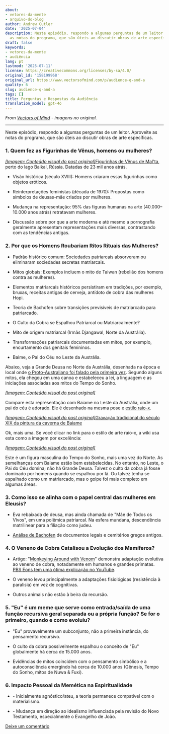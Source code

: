 ```yaml
---
about:
- vetores-da-mente
- arquivo-do-blog
author: Andrew Cutler
date: '2025-07-04'
description: Neste episódio, respondo a algumas perguntas de um leitor. Aproveite
  as notas do programa, que são úteis ao discutir obras de arte específicas.
draft: false
keywords:
- vetores-da-mente
- audiência
lang: pt
lastmod: '2025-07-11'
license: https://creativecommons.org/licenses/by-sa/4.0/
original_id: '158199968'
original_url: https://www.vectorsofmind.com/p/audience-q-and-a
quality: 6
slug: audience-q-and-a
tags: []
title: Perguntas e Respostas da Audiência
translation_model: gpt-4o
---
```


*From [Vectors of Mind](https://www.vectorsofmind.com/p/audience-q-and-a) - imagens no original.*

---

Neste episódio, respondo a algumas perguntas de um leitor. Aproveite as notas do programa, que são úteis ao discutir obras de arte específicas.

### 1\. Quem fez as Figurinhas de Vênus, homens ou mulheres?

[*[Imagem: Conteúdo visual do post original]*](https://substackcdn.com/image/fetch/$s_!BEcq!,f_auto,q_auto:good,fl_progressive:steep/https%3A%2F%2Fsubstack-post-media.s3.amazonaws.com%2Fpublic%2Fimages%2Fe3f2c568-ae8b-4d71-bed7-fe2ef2c53c5b_2560x1613.png)[Figurinhas de Vênus de Mal'ta](https://en.wikipedia.org/wiki/Venus_figurines_of_Mal%27ta), perto do lago Baikal, Rússia. Datadas de 23 mil anos atrás.

 * Visão histórica (século XVIII): Homens criaram essas figurinhas como objetos eróticos.

 * Reinterpretações feministas (década de 1970): Propostas como símbolos de deusas-mãe criados por mulheres.

 * Mudança na representação: 95% das figuras humanas na arte (40.000–10.000 anos atrás) retratavam mulheres.

 * Discussão sobre por que a arte moderna e até mesmo a pornografia geralmente apresentam representações mais diversas, contrastando com as tendências antigas.

### 2\. Por que os Homens Roubariam Ritos Rituais das Mulheres?

 * Padrão histórico comum: Sociedades patriarcais absorveram ou eliminaram sociedades secretas matriarcais.

 * Mitos globais: Exemplos incluem o mito de Taiwan (rebelião dos homens contra as mulheres).

 * Elementos matriarcais históricos persistiram em tradições, por exemplo, bruxas, receitas antigas de cerveja, antídoto de cobra das mulheres Hopi.

 * Teoria de Bachofen sobre transições previsíveis de matriarcado para patriarcado.

 * O Culto da Cobra se Espalhou Patriarcal ou Matriarcalmente?

 * Mito de origem matriarcal (Irmãs Djangawal, Norte da Austrália).

 * Transformações patriarcais documentadas em mitos, por exemplo, encurtamento dos genitais femininos.

 * Baime, o Pai do Céu no Leste da Austrália.

Abaixo, veja a Grande Deusa no Norte da Austrália, desenhada na época e local onde [o Proto-Australiano foi falado pela primeira vez](https://www.degruyter.com/document/doi/10.1515/9783111421889/html?lang=en&srsltid=AfmBOopVbfRZO-PSMnsjtSGnxaGGaSvcsi0PrZNvw70EA53_Mb2GF45q). Segundo alguns mitos, ela chegou em uma canoa e estabeleceu a lei, a linguagem e as iniciações associadas aos mitos do Tempo do Sonho.

[*[Imagem: Conteúdo visual do post original]*](https://substackcdn.com/image/fetch/$s_!_bJq!,f_auto,q_auto:good,fl_progressive:steep/https%3A%2F%2Fsubstack-post-media.s3.amazonaws.com%2Fpublic%2Fimages%2Ff54b4e74-e34a-4150-bb74-c8311d974538_626x588.jpeg)

Compare esta representação com Baiame no Leste da Austrália, onde um pai do céu é adorado. Ele é desenhado na mesma pose e [estilo raio-x](https://en.wikipedia.org/wiki/X-ray_style_art).

[*[Imagem: Conteúdo visual do post original]*](https://substackcdn.com/image/fetch/$s_!VoPr!,f_auto,q_auto:good,fl_progressive:steep/https%3A%2F%2Fsubstack-post-media.s3.amazonaws.com%2Fpublic%2Fimages%2F617bc46f-78b9-4991-b8de-d6fd8b90fbf6_640x438.heic)[Gravação tradicional do século XIX da pintura da caverna de Baiame](https://www.researchgate.net/publication/44058646_Digital_Recording_of_Aboriginal_Rock_Art/figures?lo=1)

Ok, mais uma. Se você clicar no link para o estilo de arte raio-x, a wiki usa esta como a imagem por excelência:

[*[Imagem: Conteúdo visual do post original]*](https://substackcdn.com/image/fetch/$s_!pLyl!,f_auto,q_auto:good,fl_progressive:steep/https%3A%2F%2Fsubstack-post-media.s3.amazonaws.com%2Fpublic%2Fimages%2Fd538f22f-e597-47bf-9856-0c0fa8c4acaf_1600x1200.heic)

Este é um figura masculina do Tempo do Sonho, mais uma vez do Norte. As semelhanças com Baiame estão bem estabelecidas. No entanto, no Leste, o Pai do Céu domina; não há Grande Deusa. Talvez o culto da cobra já fosse dominado por homens quando se espalhou por lá. Ou talvez tenha se espalhado como um matriarcado, mas o golpe foi mais completo em algumas áreas.

### 3\. Como isso se alinha com o papel central das mulheres em Eleusis?

 * Eva rebaixada de deusa, mas ainda chamada de "Mãe de Todos os Vivos", em uma polêmica patriarcal. Na esfera mundana, descendência matrilinear para a filiação como judeu.

 * [Análise de Bachofen](https://www.vectorsofmind.com/i/145682170/myths-of-matriarchy-reconsidered-deborah-b-gewertz) de documentos legais e cemitérios gregos antigos.

### 4\. O Veneno de Cobra Catalisou a Evolução dos Mamíferos?

 * Artigo: "[Monkeying Around with Venom](https://bmcbiol.biomedcentral.com/articles/10.1186/s12915-021-01195-x)" demonstra adaptação evolutiva ao veneno de cobra, notadamente em humanos e grandes primatas. [PBS Eons tem uma ótima explicação no YouTube](https://youtu.be/_zGy_tr_tY4?si=f73qOoGSMfquizkI).

 * O veneno levou principalmente a adaptações fisiológicas (resistência à paralisia) em vez de cognitivas.

 * Outros animais não estão à beira da recursão.

### 5\. "Eu" é um meme que serve como entrada/saída de uma função recursiva geral separada ou a própria função? Se for o primeiro, quando e como evoluiu?

 * "Eu" provavelmente um subconjunto, não a primeira instância, do pensamento recursivo.

 * O culto da cobra possivelmente espalhou o conceito de "Eu" globalmente há cerca de 15.000 anos.

 * Evidências de mitos coincidem com o pensamento simbólico e a autoconsciência emergindo há cerca de 10.000 anos (Gênesis, Tempo do Sonho, mitos de Nuwa & Fuxi).

### 6\. Impacto Pessoal da Memética na Espiritualidade

 * \- Inicialmente agnóstico/ateu, a teoria permanece compatível com o materialismo.

 * \- Mudança em direção ao idealismo influenciada pela revisão do Novo Testamento, especialmente o Evangelho de João.

[Deixe um comentário](https://www.vectorsofmind.com/p/audience-q-and-a/comments)